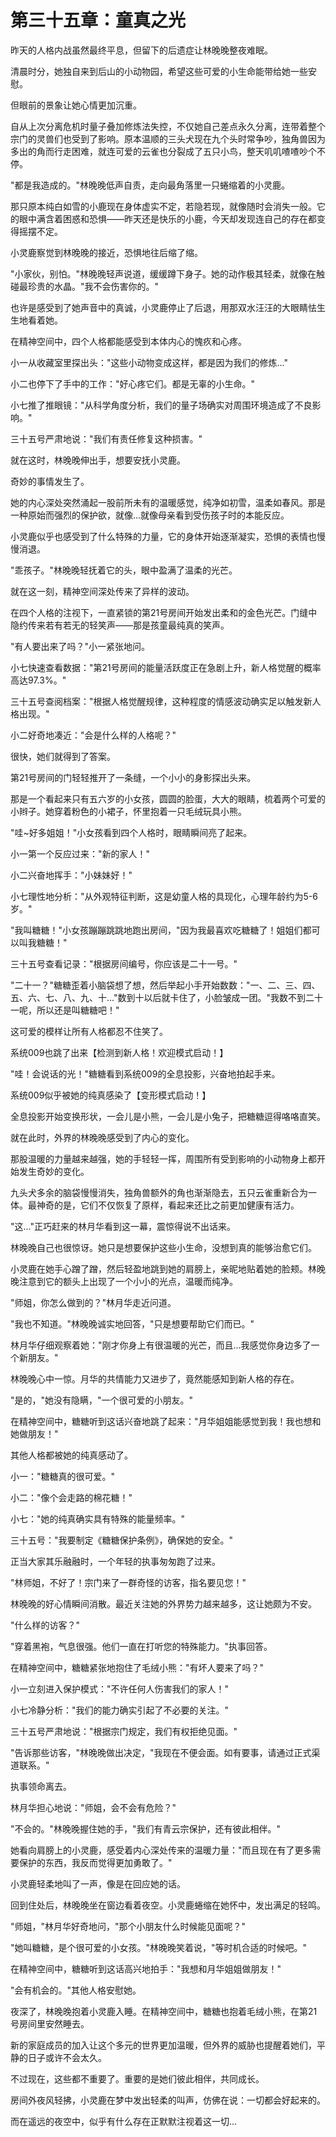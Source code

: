 # 第三十五章：童真之光

昨天的人格内战虽然最终平息，但留下的后遗症让林晚晚整夜难眠。

清晨时分，她独自来到后山的小动物园，希望这些可爱的小生命能带给她一些安慰。

但眼前的景象让她心情更加沉重。

自从上次分离危机时量子叠加修炼法失控，不仅她自己差点永久分离，连带着整个宗门的灵兽们也受到了影响。原本温顺的三头犬现在九个头时常争吵，独角兽因为多出的角而行走困难，就连可爱的云雀也分裂成了五只小鸟，整天叽叽喳喳吵个不停。

"都是我造成的。"林晚晚低声自责，走向最角落里一只蜷缩着的小灵鹿。

那只原本纯白如雪的小鹿现在身体虚实不定，若隐若现，就像随时会消失一般。它的眼中满含着困惑和恐惧——昨天还是快乐的小鹿，今天却发现连自己的存在都变得摇摆不定。

小灵鹿察觉到林晚晚的接近，恐惧地往后缩了缩。

"小家伙，别怕。"林晚晚轻声说道，缓缓蹲下身子。她的动作极其轻柔，就像在触碰最珍贵的水晶。"我不会伤害你的。"

也许是感受到了她声音中的真诚，小灵鹿停止了后退，用那双水汪汪的大眼睛怯生生地看着她。

在精神空间中，四个人格都能感受到本体内心的愧疚和心疼。

小一从收藏室里探出头："这些小动物变成这样，都是因为我们的修炼..."

小二也停下了手中的工作："好心疼它们。都是无辜的小生命。"

小七推了推眼镜："从科学角度分析，我们的量子场确实对周围环境造成了不良影响。"

三十五号严肃地说："我们有责任修复这种损害。"

就在这时，林晚晚伸出手，想要安抚小灵鹿。

奇妙的事情发生了。

她的内心深处突然涌起一股前所未有的温暖感觉，纯净如初雪，温柔如春风。那是一种原始而强烈的保护欲，就像...就像母亲看到受伤孩子时的本能反应。

小灵鹿似乎也感受到了什么特殊的力量，它的身体开始逐渐凝实，恐惧的表情也慢慢消退。

"乖孩子。"林晚晚轻抚着它的头，眼中盈满了温柔的光芒。

就在这一刻，精神空间深处传来了异样的波动。

在四个人格的注视下，一直紧锁的第21号房间开始发出柔和的金色光芒。门缝中隐约传来若有若无的轻笑声——那是孩童最纯真的笑声。

"有人要出来了吗？"小一紧张地问。

小七快速查看数据："第21号房间的能量活跃度正在急剧上升，新人格觉醒的概率高达97.3%。"

三十五号查阅档案："根据人格觉醒规律，这种程度的情感波动确实足以触发新人格出现。"

小二好奇地凑近："会是什么样的人格呢？"

很快，她们就得到了答案。

第21号房间的门轻轻推开了一条缝，一个小小的身影探出头来。

那是一个看起来只有五六岁的小女孩，圆圆的脸蛋，大大的眼睛，梳着两个可爱的小辫子。她穿着粉色的小裙子，怀里抱着一只毛绒玩具小熊。

"哇~好多姐姐！"小女孩看到四个人格时，眼睛瞬间亮了起来。

小一第一个反应过来："新的家人！"

小二兴奋地挥手："小妹妹好！"

小七理性地分析："从外观特征判断，这是幼童人格的具现化，心理年龄约为5-6岁。"

"我叫糖糖！"小女孩蹦蹦跳跳地跑出房间，"因为我最喜欢吃糖糖了！姐姐们都可以叫我糖糖！"

三十五号查看记录："根据房间编号，你应该是二十一号。"

"二十一？"糖糖歪着小脑袋想了想，然后举起小手开始数数："一、二、三、四、五、六、七、八、九、十..."数到十以后就卡住了，小脸皱成一团。"我数不到二十一呢，所以还是叫糖糖吧！"

这可爱的模样让所有人格都忍不住笑了。

系统009也跳了出来【检测到新人格！欢迎模式启动！】

"哇！会说话的光！"糖糖看到系统009的全息投影，兴奋地拍起手来。

系统009似乎被她的纯真感染了【变形模式启动！】

全息投影开始变换形状，一会儿是小熊，一会儿是小兔子，把糖糖逗得咯咯直笑。

就在此时，外界的林晚晚感受到了内心的变化。

那股温暖的力量越来越强，她的手轻轻一挥，周围所有受到影响的小动物身上都开始发生奇妙的变化。

九头犬多余的脑袋慢慢消失，独角兽额外的角也渐渐隐去，五只云雀重新合为一体。最神奇的是，它们不仅恢复了原样，看起来还比之前更加健康有活力。

"这..."正巧赶来的林月华看到这一幕，震惊得说不出话来。

林晚晚自己也很惊讶。她只是想要保护这些小生命，没想到真的能够治愈它们。

小灵鹿在她手心蹭了蹭，然后轻盈地跳到她的肩膀上，亲昵地贴着她的脸颊。林晚晚注意到它的额头上出现了一个小小的光点，温暖而纯净。

"师姐，你怎么做到的？"林月华走近问道。

"我也不知道。"林晚晚诚实地回答，"只是想要帮助它们而已。"

林月华仔细观察着她："刚才你身上有很温暖的光芒，而且...我感觉你身边多了一个新朋友。"

林晚晚心中一惊。月华的共情能力又进步了，竟然能感知到新人格的存在。

"是的，"她没有隐瞒，"一个很可爱的小朋友。"

在精神空间中，糖糖听到这话兴奋地跳了起来："月华姐姐能感觉到我！我也想和她做朋友！"

其他人格都被她的纯真感动了。

小一："糖糖真的很可爱。"

小二："像个会走路的棉花糖！"

小七："她的纯真确实具有特殊的能量频率。"

三十五号："我要制定《糖糖保护条例》，确保她的安全。"

正当大家其乐融融时，一个年轻的执事匆匆跑了过来。

"林师姐，不好了！宗门来了一群奇怪的访客，指名要见您！"

林晚晚的好心情瞬间消散。最近关注她的外界势力越来越多，这让她颇为不安。

"什么样的访客？"

"穿着黑袍，气息很强。他们一直在打听您的特殊能力。"执事回答。

在精神空间中，糖糖紧张地抱住了毛绒小熊："有坏人要来了吗？"

小一立刻进入保护模式："不许任何人伤害我们的家人！"

小七冷静分析："我们的能力确实引起了不必要的关注。"

三十五号严肃地说："根据宗门规定，我们有权拒绝见面。"

"告诉那些访客，"林晚晚做出决定，"我现在不便会面。如有要事，请通过正式渠道联系。"

执事领命离去。

林月华担心地说："师姐，会不会有危险？"

"不会的。"林晚晚握住她的手，"我们有青云宗保护，还有彼此相伴。"

她看向肩膀上的小灵鹿，感受着内心深处传来的温暖力量："而且现在有了更多需要保护的东西，我反而觉得更加勇敢了。"

小灵鹿轻柔地叫了一声，像是在回应她的话。

回到住处后，林晚晚坐在窗边看着夜空。小灵鹿蜷缩在她怀中，发出满足的轻鸣。

"师姐，"林月华好奇地问，"那个小朋友什么时候能见面呢？"

"她叫糖糖，是个很可爱的小女孩。"林晚晚笑着说，"等时机合适的时候吧。"

在精神空间中，糖糖听到这话高兴地拍手："我想和月华姐姐做朋友！"

"会有机会的。"其他人格安慰她。

夜深了，林晚晚抱着小灵鹿入睡。在精神空间中，糖糖也抱着毛绒小熊，在第21号房间里安然睡去。

新的家庭成员的加入让这个多元的世界更加温暖，但外界的威胁也提醒着她们，平静的日子或许不会太久。

不过现在，这些都不重要了。重要的是她们彼此相伴，共同成长。

房间外夜风轻拂，小灵鹿在梦中发出轻柔的叫声，仿佛在说：一切都会好起来的。

而在遥远的夜空中，似乎有什么存在正默默注视着这一切...